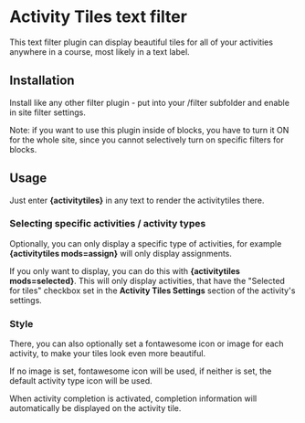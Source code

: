 # Activity Tiles text filter

This text filter plugin can display beautiful tiles for all of your activities anywhere in a course, most likely in a text label.

## Installation

Install like any other filter plugin - put into your /filter subfolder and enable in site filter settings.

Note: if you want to use this plugin inside of blocks, you have to turn it ON for the whole site, since you cannot selectively turn on specific filters for blocks.

## Usage

Just enter **{activitytiles}** in any text to render the activitytiles there.

### Selecting specific activities / activity types

Optionally, you can only display a specific type of activities, for example **{activitytiles mods=assign}** will only display assignments.

If you only want to display, you can do this with **{activitytiles mods=selected}**. This will only display activities, that have the "Selected for tiles" checkbox set in the **Activity Tiles Settings** section of the activity's settings.

### Style

There, you can also optionally set a fontawesome icon or image for each activity, to make your tiles look even more beautiful.

If no image is set, fontawesome icon will be used, if neither is set, the default activity type icon will be used.

When activity completion is activated, completion information will automatically be displayed on the activity tile.
